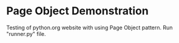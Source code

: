 # Page Object Demonstration

Testing of python.org website with using Page Object pattern. Run "runner.py" file.

